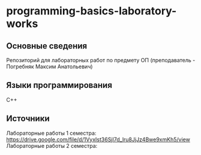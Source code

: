 # programming-basics-laboratory-works
## Основные сведения
Репозиторий для лабораторных работ по предмету ОП (преподаватель - Погребняк Максим Анатольевич)
## Языки программирования
С++
## Источники
Лабораторные работы 1 семестра: https://drive.google.com/file/d/1VyxIst36SjI7d_lru8JjJz4Bwe9xmKh5/view
Лабораторные работы 2 семестра: 

